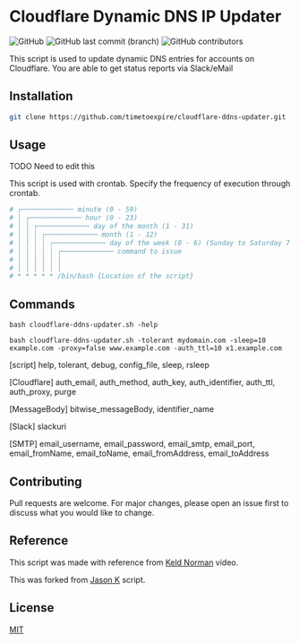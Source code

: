 # Cloudflare Dynamic DNS IP Updater
<img alt="GitHub" src="https://img.shields.io/github/license/timetoexpire/cloudflare-ddns-updater?color=black"> <img alt="GitHub last commit (branch)" src="https://img.shields.io/github/last-commit/timetoexpire/cloudflare-ddns-updater/main"> <img alt="GitHub contributors" src="https://img.shields.io/github/contributors/timetoexpire/cloudflare-ddns-updater">

This script is used to update dynamic DNS entries for accounts on Cloudflare.
You are able to get status reports via Slack/eMail

## Installation

```bash
git clone https://github.com/timetoexpire/cloudflare-ddns-updater.git
```

## Usage

TODO Need to edit this

This script is used with crontab. Specify the frequency of execution through crontab.

```bash
# ┌───────────── minute (0 - 59)
# │ ┌───────────── hour (0 - 23)
# │ │ ┌───────────── day of the month (1 - 31)
# │ │ │ ┌───────────── month (1 - 12)
# │ │ │ │ ┌───────────── day of the week (0 - 6) (Sunday to Saturday 7 is also Sunday on some systems)
# │ │ │ │ │ ┌───────────── command to issue                               
# │ │ │ │ │ │
# │ │ │ │ │ │
# * * * * * /bin/bash {Location of the script}
```

## Commands
`bash
cloudflare-ddns-updater.sh -help` 

`bash cloudflare-ddns-updater.sh -tolerant mydomain.com -sleep=10 example.com -proxy=false www.example.com -auth_ttl=10 x1.example.com`

[script] help, tolerant, debug, config_file, sleep, rsleep

[Cloudflare] auth_email, auth_method, auth_key, auth_identifier, auth_ttl, auth_proxy, purge

[MessageBody] bitwise_messageBody, identifier_name

[Slack] slackuri

[SMTP] email_username, email_password, email_smtp, email_port, email_fromName, email_toName, email_fromAddress, email_toAddress

## Contributing
Pull requests are welcome. For major changes, please open an issue first to discuss what you would like to change.

## Reference
This script was made with reference from [Keld Norman](https://www.youtube.com/watch?v=vSIBkH7sxos) video.

This was forked from [Jason K](https://github.com/K0p1-Git/cloudflare-ddns-updater) script.

## License
[MIT](https://github.com/timetoexpire/cloudflare-ddns-updater/blob/main/LICENSE)
